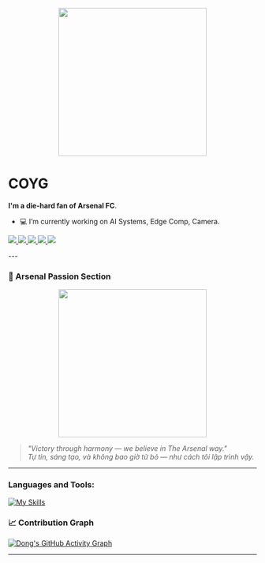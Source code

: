 <p align="center"><img src="https://static.fontstand.com/assets/Uploads/Foundry/74/Aa/_resampled/SetHeightWyI0MDAiLCI0MDAiXQ/AR-DCHYJianWeiGBPro-BD-Aa-21baee1795b83c69d0f5efdbd7ae48fd.png" width="300px"></p>

<!--
lndong2612 is a ✨ special ✨ repository because its README.md (this file) appears on your GitHub profile.
-->

<h1>COYG</h1>

<b>I'm a die-hard fan of **Arsenal FC**</b>.

- 💻 I’m currently working on AI Systems, Edge Comp, Camera.

<p align="left"> <a href="https://www.linkedin.com/in/le-nhan-dong-1a6b29242/" target="_blank"> <img src="https://img.shields.io/badge/LinkedIn-blue?style=flat&logo=linkedin"> </a> 
<a href="https://github.com/lndong2612" target="_blank"> <img src="https://img.shields.io/badge/GitHub-black?style=flat&logo=github"> </a> 
<a href="mailto:lndong2612@gmail.com"> <img src="https://img.shields.io/badge/Gmail-red?style=flat&logo=gmail"> </a> 
<a href="https://www.instagram.com/ddoooooongg" target="_blank"> <img src="https://img.shields.io/badge/Instagram-E4405F?style=flat&logo=instagram&logoColor=white"> </a> 
<a href="https://www.facebook.com/dongarsenal2612" target="_blank"> <img src="https://img.shields.io/badge/Facebook-1877F2?style=flat&logo=facebook&logoColor=white"> </a> </p>
---

### 🚀 Arsenal Passion Section

<p align="center">
  <img src="https://media.giphy.com/media/xT0xeJpnrWC4XWblEk/giphy.gif" width="300"/>
</p>

> *"Victory through harmony — we believe in The Arsenal way."*  
> *Tự tin, sáng tạo, và không bao giờ từ bỏ — như cách tôi lập trình vậy.*

---
### Languages and Tools:
[![My Skills](https://skillicons.dev/icons?i=python,pytorch,tensorflow,cpp,docker,linux)](https://skillicons.dev)

### 📈 Contribution Graph

[![Dong's GitHub Activity Graph](https://github-readme-activity-graph.vercel.app/graph?username=lndong2612&theme=tokyonight&hide_border=true&area=true)](https://github.com/lndong2612)

---
